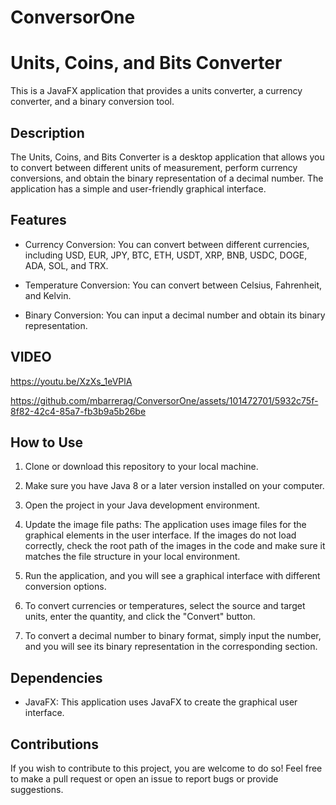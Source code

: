 # ConversorOne

# Units, Coins, and Bits Converter

This is a JavaFX application that provides a units converter, a currency converter, and a binary conversion tool.

## Description

The Units, Coins, and Bits Converter is a desktop application that allows you to convert between different units of measurement, perform currency conversions, and obtain the binary representation of a decimal number. The application has a simple and user-friendly graphical interface.

## Features

- Currency Conversion: You can convert between different currencies, including USD, EUR, JPY, BTC, ETH, USDT, XRP, BNB, USDC, DOGE, ADA, SOL, and TRX.

- Temperature Conversion: You can convert between Celsius, Fahrenheit, and Kelvin.

- Binary Conversion: You can input a decimal number and obtain its binary representation.

## VIDEO

https://youtu.be/XzXs_1eVPlA


https://github.com/mbarrerag/ConversorOne/assets/101472701/5932c75f-8f82-42c4-85a7-fb3b9a5b26be


## How to Use

1. Clone or download this repository to your local machine.

2. Make sure you have Java 8 or a later version installed on your computer.

3. Open the project in your Java development environment.

4. Update the image file paths: The application uses image files for the graphical elements in the user interface. If the images do not load correctly, check the root path of the images in the code and make sure it matches the file structure in your local environment.

5. Run the application, and you will see a graphical interface with different conversion options.

6. To convert currencies or temperatures, select the source and target units, enter the quantity, and click the "Convert" button.

7. To convert a decimal number to binary format, simply input the number, and you will see its binary representation in the corresponding section.

## Dependencies

- JavaFX: This application uses JavaFX to create the graphical user interface.

## Contributions

If you wish to contribute to this project, you are welcome to do so! Feel free to make a pull request or open an issue to report bugs or provide suggestions.
